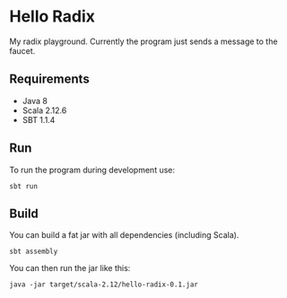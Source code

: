 # Hello Radix

My radix playground. Currently the program just sends a message to the faucet.

## Requirements

* Java 8
* Scala 2.12.6
* SBT 1.1.4

## Run

To run the program during development use:

```
sbt run
```

## Build

You can build a fat jar with all dependencies (including Scala).

```
sbt assembly
```

You can then run the jar like this:

```
java -jar target/scala-2.12/hello-radix-0.1.jar
```
